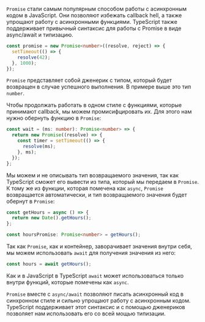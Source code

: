 
`Promise` стали самым популярным способом работы с асинхронным кодом в JavaScript. Они позволяют избежать callback hell, а также упрощают работу с асинхронными функциями. TypeScript также поддерживает привычный синтаксис для работы с Promise в виде async/await и типизацию.

<!-- TODO - автору: не хватает подписи к коду - что мы тут показываем? -->

```typescript
const promise = new Promise<number>((resolve, reject) => {
  setTimeout(() => {
    resolve(42);
  }, 1000);
});
```

`Promise` представляет собой дженерик с типом, который будет возвращен в случае успешного выполнения. В примере выше это тип `number`.

Чтобы продолжать работать в одном стиле с функциями, которые принимают callback, мы можем промисифцировать их. Для этого нам нужно обернуть функцию в `Promise`:

```typescript
const wait = (ms: number): Promise<number> => {
  return new Promise((resolve) => {
    const timer = setTimeout(() => {
      resolve(ms);
    }, ms);
  });
};
```

Мы можем и не описывать тип возвращаемого значения, так как TypeScript сможет его вывести из типа, который мы передаем в `Promise`. К тому же из функции, которая помечена как `async`, `Promise` возвращается автоматически, и тип возвращаемого значения будет обернут в `Promise`:

```typescript
const getHours = async () => {
  return new Date().getHours();
};

const hoursPromise: Promise<number> = getHours();
```

<!-- TODO - автору: не хватает описания кода - на что обратить внимание, или что тут сделали -->

Так как `Promise`, как и контейнер, заворачивает значения внутри себя, мы можем использовать `await` для получения значения из него:

```typescript
const hours = await getHours();
```

Как и в JavaScript в TypeScript `await` может использоваться только внутри функций, которые помечены как `async`.

`Promise` вместе с `async/await` позволяют писать асинхронный код в синхронном стиле и сильно упрощают работу с асинхронным кодом. TypeScript поддерживает этот синтаксис и с помощью дженериков позволяет нам использовать его со всей мощью типизации.
